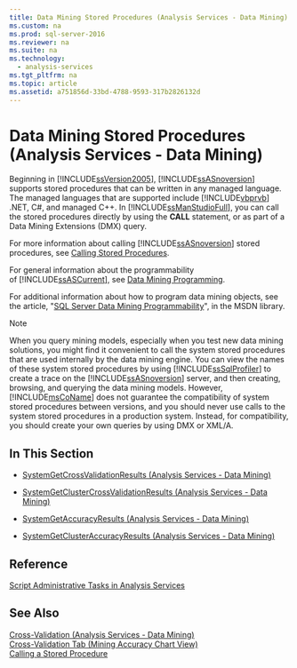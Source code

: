 ```yaml
---
title: Data Mining Stored Procedures (Analysis Services - Data Mining)
ms.custom: na
ms.prod: sql-server-2016
ms.reviewer: na
ms.suite: na
ms.technology: 
  - analysis-services
ms.tgt_pltfrm: na
ms.topic: article
ms.assetid: a751856d-33bd-4788-9593-317b2826132d
---
```

# Data Mining Stored Procedures (Analysis Services - Data Mining)
  Beginning in [!INCLUDE[ssVersion2005](../../Token/Other/ssVersion2005_md.md)], [!INCLUDE[ssASnoversion](../../Token/Other/ssASnoversion_md.md)] supports stored procedures that can be written in any managed language. The managed languages that are supported include [!INCLUDE[vbprvb](../../Token/Other/vbprvb_md.md)] .NET, C\#, and managed C\+\+. In [!INCLUDE[ssManStudioFull](../../Token/Other/ssManStudioFull_md.md)], you can call the stored procedures directly by using the **CALL** statement, or as part of a Data Mining Extensions \(DMX\) query.  
  
 For more information about calling [!INCLUDE[ssASnoversion](../../Token/Other/ssASnoversion_md.md)] stored procedures, see [Calling Stored Procedures](../Topic/Calling%20Stored%20Procedures.md).  
  
 For general information about the programmability of [!INCLUDE[ssASCurrent](../../Token/Other/ssASCurrent_md.md)], see [Data Mining Programming](../Topic/Data%20Mining%20Programming.md).  
  
 For additional information about how to program data mining objects, see the article, "[SQL Server Data Mining Programmability](http://go.microsoft.com/fwlink/?LinkId=93735)", in the MSDN library.  
  
> [!NOTE]  
>  When you query mining models, especially when you test new data mining solutions, you might find it convenient to call the system stored procedures that are used internally by the data mining engine. You can view the names of these system stored procedures by using [!INCLUDE[ssSqlProfiler](../../Token/Other/ssSqlProfiler_md.md)] to create a trace on the [!INCLUDE[ssASnoversion](../../Token/Other/ssASnoversion_md.md)] server, and then creating, browsing, and querying the data mining models. However, [!INCLUDE[msCoName](../../Token/Other/msCoName_md.md)] does not guarantee the compatibility of system stored procedures between versions, and you should never use calls to the system stored procedures in a production system. Instead, for compatibility, you should create your own queries by using DMX or XML\/A.  
  
## In This Section  
  
-   [SystemGetCrossValidationResults &#40;Analysis Services - Data Mining&#41;](../../Topics/TopicNameNotContainA/SystemGetCrossValidationResults--Analysis-Services---Data-Mining-.md)  
  
-   [SystemGetClusterCrossValidationResults &#40;Analysis Services - Data Mining&#41;](../../Topics/TopicNameNotContainA/SystemGetClusterCrossValidationResults--Analysis-Services---Data-Mining-.md)  
  
-   [SystemGetAccuracyResults &#40;Analysis Services - Data Mining&#41;](../../Topics/TopicNameNotContainA/SystemGetAccuracyResults--Analysis-Services---Data-Mining-.md)  
  
-   [SystemGetClusterAccuracyResults &#40;Analysis Services - Data Mining&#41;](../../Topics/TopicNameNotContainA/SystemGetClusterAccuracyResults--Analysis-Services---Data-Mining-.md)  
  
## Reference  
 [Script Administrative Tasks in Analysis Services](../../Topics/TopicNameNotContainA/Script-Administrative-Tasks-in-Analysis-Services.md)  
  
## See Also  
 [Cross-Validation &#40;Analysis Services - Data Mining&#41;](../../Topics/TopicNameNotContainA/Cross-Validation--Analysis-Services---Data-Mining-.md)   
 [Cross-Validation Tab &#40;Mining Accuracy Chart View&#41;](../../Topics/TopicNameNotContainA/Cross-Validation-Tab--Mining-Accuracy-Chart-View-.md)   
 [Calling a Stored Procedure](../Topic/Calling%20a%20Stored%20Procedure.md)  
  
  